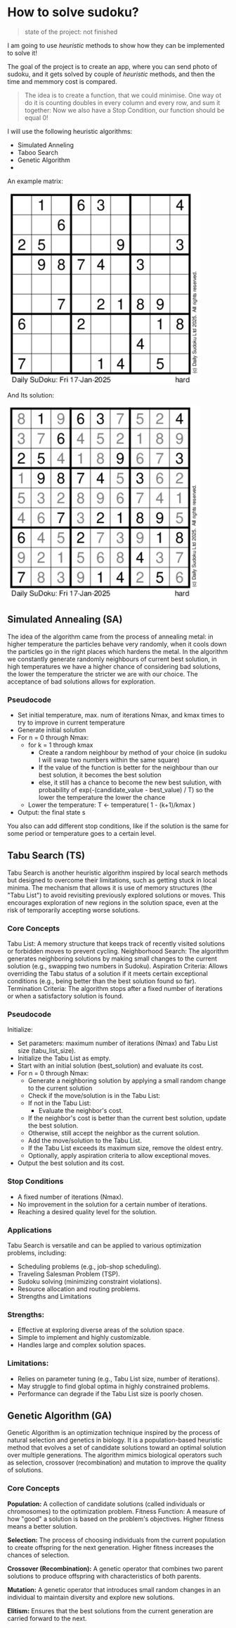 
# How to solve sudoku?

> state of the project: not finished

I am going to use *heuristic* methods to show how they can be implemented to solve it!

The goal of the project is to create an app, where you can send photo of sudoku, and it gets solved by couple of *heuristic* methods, and then the time and memmory cost is compared.

>The idea is to create a function, that we could minimise. One way ot do it is counting doubles in every column and every row, and sum it together: Now we also have a Stop Condition, our function should be equal 0!

I will use the following heuristic algorithms: 
- Simulated Anneling
- Taboo Search
- Genetic Algorithm
- 
An example matrix:

![](/Sudoku-example.png)

And Its solution:

![](/sudoku-solution.png)

## Simulated Annealing (SA)
The idea of the algorithm came from the process of annealing metal: in higher temperature the particles behave very randomly, when it cools down the particles go in the right places which hardens the metal.
In the algorithm we constantly generate randomly neighbours of current best solution, in high temperatures we have a higher chance of considering bad solutions, the lower the temperature the stricter we are with our choice. The acceptance of bad solutions allows for exploration.

### Pseudocode
- Set initial temperature, max. num of iterations Nmax, and kmax times to try to improve in current temperature
- Generate initial solution
- For n = 0 through Nmax:
    - for k = 1 through kmax
        - Create a random neighbour by method of your choice (in sudoku I will swap two numbers within the same square)
        - If the value of the function is better for the neighbour than our best solution, it becomes the best solution
        - else, it still has a chance to become the new best sulution, with probability of exp(-(candidate_value - best_value) / T) so the lower the temperature the lower the chance
    - Lower the temperature: T ← temperature( 1 - (k+1)/kmax )
- Output: the final state s

You also can add different stop conditions, like if the solution is the same for some period or temperature goes to a certain level.


## Tabu Search (TS)
Tabu Search is another heuristic algorithm inspired by local search methods but designed to overcome their limitations, such as getting stuck in local minima. The mechanism that allows it is use of memory structures (the "Tabu List") to avoid revisiting previously explored solutions or moves. This encourages exploration of new regions in the solution space, even at the risk of temporarily accepting worse solutions.

### Core Concepts
Tabu List: A memory structure that keeps track of recently visited solutions or forbidden moves to prevent cycling.
Neighborhood Search: The algorithm generates neighboring solutions by making small changes to the current solution (e.g., swapping two numbers in Sudoku).
Aspiration Criteria: Allows overriding the Tabu status of a solution if it meets certain exceptional conditions (e.g., being better than the best solution found so far).
Termination Criteria: The algorithm stops after a fixed number of iterations or when a satisfactory solution is found.

### Pseudocode
Initialize:

- Set parameters: maximum number of iterations (Nmax) and Tabu List size (tabu_list_size).
- Initialize the Tabu List as empty.
- Start with an initial solution (best_solution) and evaluate its cost.
- For n = 0 through Nmax:
    - Generate a neighboring solution by applying a small random change to the current solution 
    - Check if the move/solution is in the Tabu List:
    - If not in the Tabu List:
        - Evaluate the neighbor's cost.
    - If the neighbor's cost is better than the current best solution, update the best solution.
    - Otherwise, still accept the neighbor as the current solution.
    - Add the move/solution to the Tabu List.
    - If the Tabu List exceeds its maximum size, remove the oldest entry.
    - Optionally, apply aspiration criteria to allow exceptional moves.
- Output the best solution and its cost.


### Stop Conditions
- A fixed number of iterations (Nmax).
- No improvement in the solution for a certain number of iterations.
- Reaching a desired quality level for the solution.

### Applications
Tabu Search is versatile and can be applied to various optimization problems, including:

- Scheduling problems (e.g., job-shop scheduling).
- Traveling Salesman Problem (TSP).
- Sudoku solving (minimizing constraint violations).
- Resource allocation and routing problems.
- Strengths and Limitations

### Strengths:

- Effective at exploring diverse areas of the solution space.
- Simple to implement and highly customizable.
- Handles large and complex solution spaces.

### Limitations:

- Relies on parameter tuning (e.g., Tabu List size, number of iterations).
- May struggle to find global optima in highly constrained problems.
- Performance can degrade if the Tabu List size is poorly chosen.

## Genetic Algorithm (GA)
Genetic Algorithm is an optimization technique inspired by the process of natural selection and genetics in biology. It is a population-based heuristic method that evolves a set of candidate solutions toward an optimal solution over multiple generations. The algorithm mimics biological operators such as selection, crossover (recombination) and mutation to improve the quality of solutions.

### Core Concepts
**Population:** A collection of candidate solutions (called individuals or chromosomes) to the optimization problem.
Fitness Function: A measure of how "good" a solution is based on the problem's objectives. Higher fitness means a better solution.

**Selection:** The process of choosing individuals from the current population to create offspring for the next generation. Higher fitness increases the chances of selection.

**Crossover (Recombination):** A genetic operator that combines two parent solutions to produce offspring with characteristics of both parents.

**Mutation:** A genetic operator that introduces small random changes in an individual to maintain diversity and explore new solutions.

**Elitism:** Ensures that the best solutions from the current generation are carried forward to the next.
